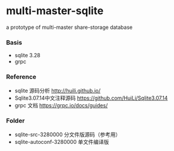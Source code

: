# multi-master-sqlite
a prototype of multi-master share-storage database

### Basis

+ sqlite 3.28
+ grpc

### Reference

+ sqlite 源码分析 <http://huili.github.io/>
+ Sqlite3.07.14中文注释源码 <https://github.com/HuiLi/Sqlite3.07.14>
+ grpc 文档 <https://grpc.io/docs/guides/>

### Folder

+ sqlite-src-3280000 分文件版源码（参考用）
+ sqlite-autoconf-3280000 单文件编译版